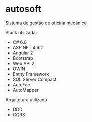 # autosoft
Sistema de gestão de oficina mecânica

Stack utilizada:

* C# 6.0
* ASP.NET 4.6.2
* Angular 2
* Bootstrap
* Web API 2
* OWIN
* Entity Framework
* SQL Server Compact
* AutoFac
* AutoMapper

Arquitetura utilizada

* DDD
* CQRS
